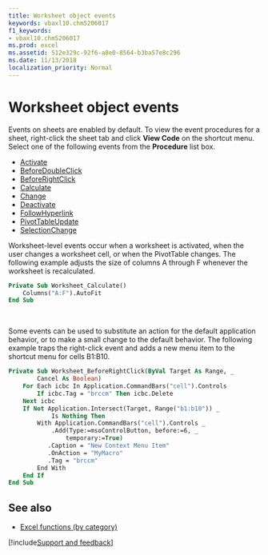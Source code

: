 ```yaml
---
title: Worksheet object events
keywords: vbaxl10.chm5206017
f1_keywords:
- vbaxl10.chm5206017
ms.prod: excel
ms.assetid: 512e329c-92f6-a8e0-8564-b3ba57e8c296
ms.date: 11/13/2018
localization_priority: Normal
---
```



# Worksheet object events

Events on sheets are enabled by default. To view the event procedures for a sheet, right-click the sheet tab and click **View Code** on the shortcut menu. Select one of the following events from the **Procedure** list box.

- [Activate](../../../api/Excel.Worksheet.Activate(even).md) 
- [BeforeDoubleClick](../../../api/Excel.Worksheet.BeforeDoubleClick.md) 
- [BeforeRightClick](../../../api/Excel.Worksheet.BeforeRightClick.md) 
- [Calculate](../../../api/Excel.Worksheet.Calculate(even).md) 
- [Change](../../../api/Excel.Worksheet.Change.md) 
- [Deactivate](../../../api/Excel.Worksheet.Deactivate.md) 
- [FollowHyperlink](../../../api/Excel.Worksheet.FollowHyperlink.md) 
- [PivotTableUpdate](../../../api/Excel.Worksheet.PivotTableUpdate.md) 
- [SelectionChange](../../../api/Excel.Worksheet.SelectionChange.md)

Worksheet-level events occur when a worksheet is activated, when the user changes a worksheet cell, or when the PivotTable changes. The following example adjusts the size of columns A through F whenever the worksheet is recalculated.

```vb
Private Sub Worksheet_Calculate() 
    Columns("A:F").AutoFit 
End Sub
```

<br/>

Some events can be used to substitute an action for the default application behavior, or to make a small change to the default behavior. The following example traps the right-click event and adds a new menu item to the shortcut menu for cells B1:B10.

```vb
Private Sub Worksheet_BeforeRightClick(ByVal Target As Range, _ 
        Cancel As Boolean) 
    For Each icbc In Application.CommandBars("cell").Controls 
        If icbc.Tag = "brccm" Then icbc.Delete 
    Next icbc 
    If Not Application.Intersect(Target, Range("b1:b10")) _ 
            Is Nothing Then 
        With Application.CommandBars("cell").Controls _ 
            .Add(Type:=msoControlButton, before:=6, _ 
                temporary:=True) 
           .Caption = "New Context Menu Item" 
           .OnAction = "MyMacro" 
           .Tag = "brccm" 
        End With 
    End If 
End Sub
```

## See also

- [Excel functions (by category)](https://support.office.com/article/excel-functions-by-category-5f91f4e9-7b42-46d2-9bd1-63f26a86c0eb)

[!include[Support and feedback](~/includes/feedback-boilerplate.md)]

